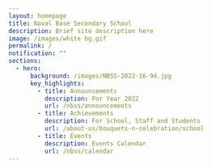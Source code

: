 ```yaml
---
layout: homepage
title: Naval Base Secondary School
description: Brief site description here
image: /images/white bg.gif
permalink: /
notification: ""
sections:
  - hero:
      background: /images/NBSS-2022-16-9d.jpg
      key_highlights:
        - title: Announcements
          description: For Year 2022
          url: /nbss/announcements
        - title: Achievements
          description: For School, Staff and Students
          url: /about-us/bouquets-n-celebration/school
        - title: Events
          description: Events Calendar
          url: /nbss/calendar
---
```

